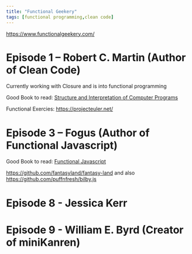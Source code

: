 ```yaml
---
title: "Functional Geekery"
tags: [functional programming,clean code]
---
```

https://www.functionalgeekery.com/

# Episode 1 – Robert C. Martin (Author of Clean Code)

Currently working with Closure and is into functional programming

Good Book to read: [Structure and Interpretation of Computer Programs](https://www.amazon.com/gp/product/0262510871)

Functional Exercies: https://projecteuler.net/

# Episode 3 – Fogus (Author of Functional Javascript)

Good Book to read: [Functional Javascript](https://www.amazon.com/gp/product/1449360726)

https://github.com/fantasyland/fantasy-land and also https://github.com/puffnfresh/bilby.js

# Episode 8 - Jessica Kerr

# Episode 9 - William E. Byrd (Creator of miniKanren)

